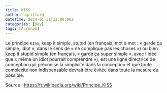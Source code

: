 ```yaml
---
title: KISS
author: agriffard
datetime: 2014-01-31T12:00:00Z
categories: [Dev]
tags: [Acronym]
---
```


Le principe `KISS`, keep it simple, stupid (en français, mot à mot : « garde ça simple, idiot », dans le sens de « ne complique pas les choses ») ou bien keep it stupid simple (en français, « garde ça super simple », avec l'idée que « même un idiot pourrait comprendre »), est une ligne directrice de conception qui préconise la simplicité dans la conception et que toute complexité non indispensable devrait être évitée dans toute la mesure du possible.

Source : <https://fr.wikipedia.org/wiki/Principe_KISS>
